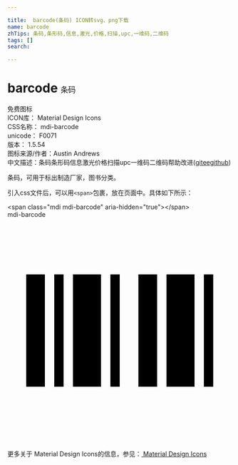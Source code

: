 ```yaml
---

title:  barcode(条码) ICON转svg、png下载
name: barcode
zhTips: 条码,条形码,信息,激光,价格,扫描,upc,一维码,二维码
tags: []
search: 

---
```


# barcode  <small style="font-size: 60%;font-weight: 100">条码</small>


<div class="detail-page">
<p>
<span><span class="badge-success badge">免费图标</span> </span>
<br/>
<span>
ICON库：
<span class="badge-secondary badge">Material Design Icons</span> 
</span>
<br/>
<span>
CSS名称：
<span class="badge-secondary badge">mdi-barcode</span> 
</span>
<br/>
<span>
unicode：
<span class="badge-secondary badge">F0071</span> 
<copy-btn content='F0071' btn-title=""></copy-btn>
<copy-btn :content='String.fromCodePoint(parseInt("F0071", 16))' btn-title="复制U"></copy-btn>
</span>
<br/>
<span>
版本：
<span class="badge-secondary badge">1.5.54</span> 
</span>
<br/>
<span>图标来源/作者：<span class="badge-light badge">Austin Andrews</span></span> 
<br/>
<span class="zh-detail">中文描述：<span class="badge-primary badge">条码</span><span class="badge-primary badge">条形码</span><span class="badge-primary badge">信息</span><span class="badge-primary badge">激光</span><span class="badge-primary badge">价格</span><span class="badge-primary badge">扫描</span><span class="badge-primary badge">upc</span><span class="badge-primary badge">一维码</span><span class="badge-primary badge">二维码</span><span class="help-link"><span>帮助改进</span>(<a href="https://gitee.com/liuwave/icon-helper/edit/master/json/material/barcode.json" target="_blank" rel="noopener noreferrer">gitee</a><a href="https://github.com/liuwave/icon-helper/edit/master/json/material/barcode.json" target="_blank" rel="noopener noreferrer">github</a></span>)</span><br/>
</p>
</div><div class="description description alert alert-light">条码，可用于标出制造厂家，图书分类。</div>
<div class="alert alert-dark">
  <i class="mdi mdi-barcode mdi-48px"></i>
  <i class="mdi mdi-barcode mdi-36px"></i>
  <i class="mdi mdi-barcode mdi-24px"></i>
  <i class="mdi mdi-barcode mdi-18px"></i>
</div>
<div>
  <p>引入css文件后，可以用<code>&lt;span&gt;</code>包裹，放在页面中。具体如下所示：    
  </p>
  <div class="alert alert-primary" style="font-size: 14px">
    &lt;span class="mdi mdi-barcode" aria-hidden="true"&gt;&lt;/span&gt;
    <copy-btn content='<span class="mdi mdi-barcode" aria-hidden="true"></span>'></copy-btn>
  </div>
  <div class="alert alert-secondary">
    <i class="mdi mdi-barcode"
    style="font-size: 24px"
    aria-hidden="true"></i> mdi-barcode
    <copy-btn content="mdi-barcode" btn-title="复制图标名称"></copy-btn>
  </div>
</div>
<div id="svg" class="svg-wrap">
<svg xmlns="http://www.w3.org/2000/svg" viewBox="0 0 24 24"><path d="M2,6H4V18H2V6M5,6H6V18H5V6M7,6H10V18H7V6M11,6H12V18H11V6M14,6H16V18H14V6M17,6H20V18H17V6M21,6H22V18H21V6Z" /></svg>
</div>
<detail full-name='mdi-barcode'></detail>
    
<div><p>更多关于 Material Design Icons的信息，参见：<a target="_blank" href="https://iconhelper.cn/material.html"> Material Design Icons</a>
</p></div>
